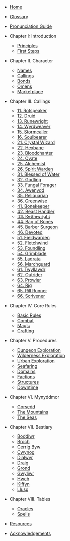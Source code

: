   - [Home](/)
  - [Glossary](/docs/glossary.md)
  - [Pronunciation Guide](/docs/pronunciation-guide.md)
- Chapter I: Introduction
  - [Principles](/docs/introduction/principles.md)
  - [First Steps](/docs/first-steps.md)
- Chapter II. Character
  - [Names](/docs/character/names.md)
  - [Callings](/docs/character/calling.md)
  - [Bonds](/docs/character/bonds.md)
  - [Omens](/docs/character/omen.md)
  - [Marketplace](/character/docsmarketplace.md)
- Chapter III. Callings
  - [11. Rotspeaker](/docs/callings/11-rotspeaker.md)
  - [12. Druid](/docs/callings/12-druid.md)
  - [13. Runewright](/docs/callings/13-runewright.md)
  - [14. Wyrdweaver](/docs/callings/14-wyrdweaver.md)
  - [15. Stormcaller](/docs/callings/15-stormcaller.md)
  - [16. Soulbearer](/docs/callings/16-soulbearer.md)
  - [21. Crystal Wizard](/docs/callings/21-crystal-wizard.md)
  - [22. Hexbane](/docs/callings/22-hexbane.md)
  - [23. Bloodchanter](/docs/callings/23-bloodchanter.md)
  - [24. Ovate](/docs/callings/24-ovate.md)
  - [25. Alchemist](/docs/callings/25-alchemist.md)
  - [26. Spirit Warden](/docs/callings/26-spirit-warden.md)
  - [31. Blessed of Water](/docs/callings/31-blessed-of-water.md)
  - [32. Godling](/docs/callings/32-godling.md)
  - [33. Fungal Forager](/docs/callings/33-fungal-forager.md)
  - [34. Awenydd](/docs/callings/34-awenydd.md)
  - [35. Reliquarian](/docs/callings/35-reliquarian.md)
  - [36. Greenwise](/docs/callings/36-greenwise.md)
  - [41. Bonekeeper](/docs/callings/41-bonekeeper.md)
  - [42. Beast Handler](/docs/callings/42-beast-handler.md)
  - [43. Kettlewright](/docs/callings/43-kettlewright.md)
  - [44. Bag of Bones](/docs/callings/44-bag-of-bones.md)
  - [45. Barber Surgeon](/docs/callings/45-barber-surgeon.md)
  - [46. Devoted](/docs/callings/46-devoted.md)
  - [51. Fieldwarden](/docs/callings/51-fieldwarden.md)
  - [52. Fletchwind](/docs/callings/52-fletchwind.md)
  - [53. Foundling](/docs/callings/53-foundling.md)
  - [54. Grimblade](/docs/callings/54-grimblade.md)
  - [55. Ladrata](/docs/callings/55-ladrata.md)
  - [56. Marchguard](/docs/callings/56-marchguard.md)
  - [61. Twyllawdr](/docs/callings/61-twyllawdr.md)
  - [62. Outrider](/docs/callings/62-outrider.md)
  - [63. Prowler](/docs/callings/63-prowler.md)
  - [64. Rig](/docs/callings/64-rig.md)
  - [65. Rill Runner](/docs/callings/65-rill-runner.md)
  - [66. Scrivener](/docs/callings/66-scrivener.md)
- Chapter IV. Core Rules
  - [Basic Rules](/docs/core-rules/basic-rules.md)
  - [Combat](/docs/core-rules/combat.md)
  - [Magic](/docs/core-rules/magic.md)
  - [Crafting](/docs/core-rules/crafting.md)
- Chapter V. Procedures
  - [Dungeon Exploration](/docs/procedures/dungeon-exploration.md)
  - [Wilderness Exploration](/docs/procedures/wilderness-exploration.md)
  - [Urban Exploration](/docs/procedures/urban-exploration.md)
  - [Seafaring](/docs/procedures/seafaring.md)
  - [Domains](/docs/procedures/domains.md)
  - [Factions](/docs/procedures/factions.md)
  - [Structures](structures.md)
  - [Downtime](/docs/procedures/downtime.md)
- Chapter VI. Mynyddmor
  - [Gorsedd](/docs/mynyddmor/gorsedd.md)
  - [The Mountains](/docs/mynyddmor/mountains.md)
  - [The Seas](/docs/mynyddmor/seas.md)
- Chapter VII. Bestiary
  - [Boddiwr](/docs/bestiary/boddiwr.md)
  - [Broch](/docs/bestiary/broch.md)
  - [Cerrig Byw](/docs/bestiary/cerrig-byw.md)
  - [Cwynog](/docs/bestiary/cwnog.md)
  - [Dialwyr](/docs/bestiary/dialwyr.md)
  - [Draig](/docs/bestiary/draig.md)
  - [Grond](/docs/bestiary/grond.md)
  - [Gwyliwr](/docs/bestiary/gwyliwr.md)
  - [Hwch](/docs/bestiary/hwch.md)
  - [Kiffyn](/docs/bestiary/kiffy.md)
  - [Llusg](/docs/bestiary/llusg.md)
- Chapter VIII. Tables
  - [Oracles](/docs/tables/oracle.md)
  - [Spells](/docs/tables/spells.md)

- [Resources](/docs/resources.md)
- [Acknowledgements](/docs/acknowledgements.md)
